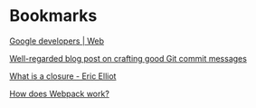 # Bookmarks


[Google developers | Web](https://developers.google.com/web)

[Well-regarded blog post on crafting good Git commit messages](https://tbaggery.com/2008/04/19/a-note-about-git-commit-messages.html)

[What is a closure - Eric Elliot](https://medium.com/javascript-scene/master-the-javascript-interview-what-is-a-closure-b2f0d2152b36)

[How does Webpack work?](https://medium.com/ag-grid/webpack-tutorial-understanding-how-it-works-f73dfa164f01)
